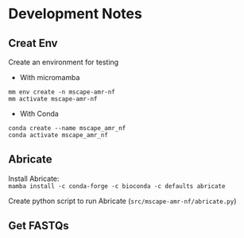 # Development Notes

## Creat Env
Create an environment for testing
- With micromamba
```
mm env create -n mscape-amr-nf
mm activate mscape-amr-nf
```
- With Conda
```
conda create --name mscape_amr_nf
conda activate mscape_amr_nf
```

## Abricate
Install Abricate:  
`mamba install -c conda-forge -c bioconda -c defaults abricate`

Create python script to run Abricate (`src/mscape-amr-nf/abricate.py`)

## Get FASTQs

